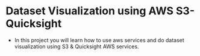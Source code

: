 # Dataset Visualization using AWS S3-Quicksight
- In this project you will learn how to use aws services and do dataset visualization using S3 & Quicksight AWS services.
